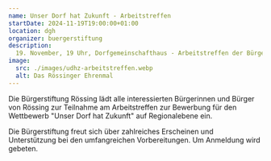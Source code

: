 ```yaml
---
name: Unser Dorf hat Zukunft - Arbeitstreffen
startDate: 2024-11-19T19:00:00+01:00
location: dgh
organizer: buergerstiftung
description:
  19. November, 19 Uhr, Dorfgemeinschafthaus - Arbeitstreffen der Bürgerstiftung für die Vorbereitung der Teilnahme am Wettbewerb "Unser Dorf hat Zukunft".
image:
  src: ./images/udhz-arbeitstreffen.webp
  alt: Das Rössinger Ehrenmal
---
```


Die Bürgerstiftung Rössing lädt alle interessierten Bürgerinnen und Bürger von
Rössing zur Teilnahme am Arbeitstreffen zur Bewerbung für den Wettbewerb "Unser
Dorf hat Zukunft" auf Regionalebene ein.

Die Bürgerstiftung freut sich über zahlreiches Erscheinen und Unterstützung bei
den umfangreichen Vorbereitungen. Um Anmeldung wird gebeten.
